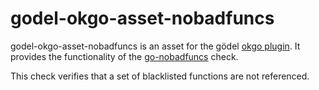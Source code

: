 godel-okgo-asset-nobadfuncs
===========================
godel-okgo-asset-nobadfuncs is an asset for the gödel [okgo plugin](https://github.com/palantir/okgo). It provides the
functionality of the [go-nobadfuncs](https://github.com/palantir/go-nobadfuncs) check.

This check verifies that a set of blacklisted functions are not referenced.
